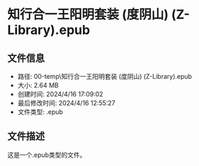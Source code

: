 ﻿# 知行合一王阳明套装 (度阴山) (Z-Library).epub

## 文件信息
- 路径: 00-temp\知行合一王阳明套装 (度阴山) (Z-Library).epub
- 大小: 2.64 MB
- 创建时间: 2024/4/16 17:09:02
- 最后修改时间: 2024/4/16 12:55:27
- 文件类型: .epub

## 文件描述
这是一个.epub类型的文件。

